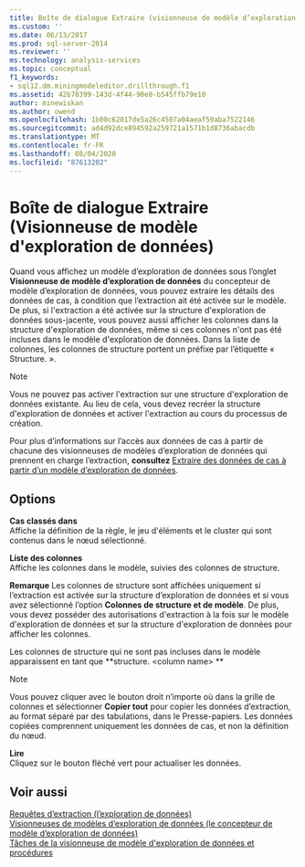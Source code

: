 ```yaml
---
title: Boîte de dialogue Extraire (visionneuse de modèle d’exploration de données) | Microsoft Docs
ms.custom: ''
ms.date: 06/13/2017
ms.prod: sql-server-2014
ms.reviewer: ''
ms.technology: analysis-services
ms.topic: conceptual
f1_keywords:
- sql12.dm.miningmodeleditor.drillthrough.f1
ms.assetid: 42b78399-143d-4f44-90e0-b545ffb79e10
author: minewiskan
ms.author: owend
ms.openlocfilehash: 1b00c62017de5a26c4507a04aeaf59aba7522146
ms.sourcegitcommit: ad4d92dce894592a259721a1571b1d8736abacdb
ms.translationtype: MT
ms.contentlocale: fr-FR
ms.lasthandoff: 08/04/2020
ms.locfileid: "87613202"
---
```

# <a name="drill-through-dialog-box-mining-model-viewer"></a>Boîte de dialogue Extraire (Visionneuse de modèle d'exploration de données)
  Quand vous affichez un modèle d’exploration de données sous l’onglet **Visionneuse de modèle d’exploration de données** du concepteur de modèle d’exploration de données, vous pouvez extraire les détails des données de cas, à condition que l’extraction ait été activée sur le modèle. De plus, si l'extraction a été activée sur la structure d'exploration de données sous-jacente, vous pouvez aussi afficher les colonnes dans la structure d'exploration de données, même si ces colonnes n'ont pas été incluses dans le modèle d'exploration de données. Dans la liste de colonnes, les colonnes de structure portent un préfixe par l’étiquette « Structure. ».  
  
> [!NOTE]  
>  Vous ne pouvez pas activer l'extraction sur une structure d'exploration de données existante. Au lieu de cela, vous devez recréer la structure d'exploration de données et activer l'extraction au cours du processus de création.  
  
 Pour plus d’informations sur l’accès aux données de cas à partir de chacune des visionneuses de modèles d’exploration de données qui prennent en charge l’extraction, **consultez** [Extraire des données de cas à partir d’un modèle d’exploration de données](data-mining/drill-through-to-case-data-from-a-mining-model.md).  
  
## <a name="options"></a>Options  
 **Cas classés dans**  
 Affiche la définition de la règle, le jeu d'éléments et le cluster qui sont contenus dans le nœud sélectionné.  
  
 **Liste des colonnes**  
 Affiche les colonnes dans le modèle, suivies des colonnes de structure.  
  
 **Remarque** Les colonnes de structure sont affichées uniquement si l’extraction est activée sur la structure d’exploration de données et si vous avez sélectionné l’option **Colonnes de structure et de modèle**. De plus, vous devez posséder des autorisations d'extraction à la fois sur le modèle d'exploration de données et sur la structure d'exploration de données pour afficher les colonnes.  
  
 Les colonnes de structure qui ne sont pas incluses dans le modèle apparaissent en tant que **structure. \<column name> **  
  
> [!NOTE]  
>  Vous pouvez cliquer avec le bouton droit n’importe où dans la grille de colonnes et sélectionner **Copier tout** pour copier les données d’extraction, au format séparé par des tabulations, dans le Presse-papiers. Les données copiées comprennent uniquement les données de cas, et non la définition du nœud.  
  
 **Lire**  
 Cliquez sur le bouton fléché vert pour actualiser les données.  
  
## <a name="see-also"></a>Voir aussi  
 [Requêtes d’extraction &#40;l’exploration de données&#41;](data-mining/drillthrough-queries-data-mining.md)   
 [Visionneuses de modèles d’exploration de données &#40;le concepteur de modèle d’exploration de données&#41;](mining-model-viewers-data-mining-model-designer.md)   
 [Tâches de la visionneuse de modèle d'exploration de données et procédures](data-mining/mining-model-viewer-tasks-and-how-tos.md)  
  
  
